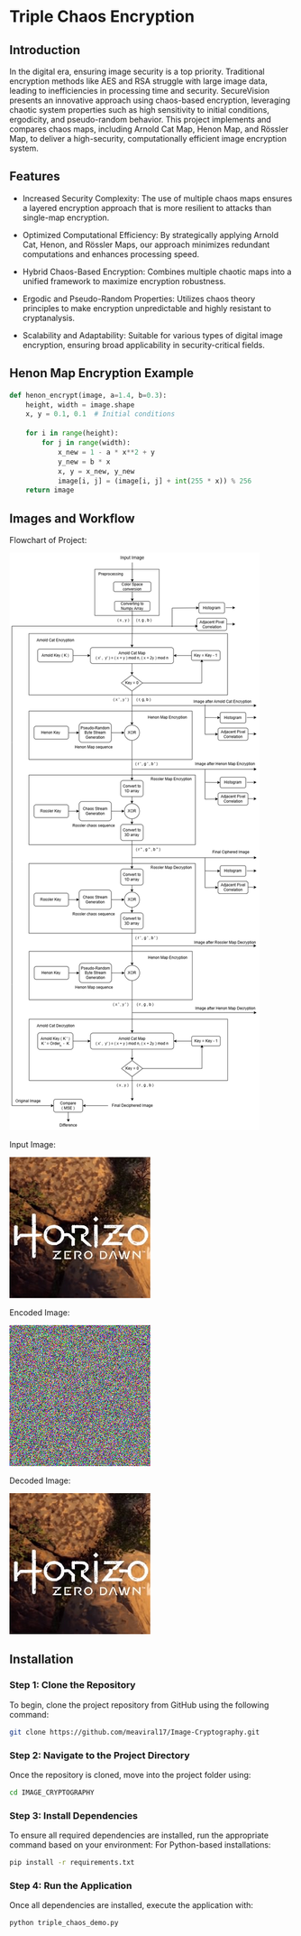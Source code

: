# Triple Chaos Encryption

## Introduction

In the digital era, ensuring image security is a top priority. Traditional encryption methods like AES and RSA struggle with large image data, leading to inefficiencies in processing time and security. SecureVision presents an innovative approach using chaos-based encryption, leveraging chaotic system properties such as high sensitivity to initial conditions, ergodicity, and pseudo-random behavior. This project implements and compares chaos maps, including Arnold Cat Map, Henon Map, and Rössler Map, to deliver a high-security, computationally efficient image encryption system.

## Features

* Increased Security Complexity: The use of multiple chaos maps ensures a layered encryption approach that is more resilient to attacks than single-map encryption.

* Optimized Computational Efficiency: By strategically applying Arnold Cat, Henon, and Rössler Maps, our approach minimizes redundant computations and enhances processing speed.

* Hybrid Chaos-Based Encryption: Combines multiple chaotic maps into a unified framework to maximize encryption robustness.

* Ergodic and Pseudo-Random Properties: Utilizes chaos theory principles to make encryption unpredictable and highly resistant to cryptanalysis.

* Scalability and Adaptability: Suitable for various types of digital image encryption, ensuring broad applicability in security-critical fields.

## Henon Map Encryption Example

```python
def henon_encrypt(image, a=1.4, b=0.3):
    height, width = image.shape
    x, y = 0.1, 0.1  # Initial conditions

    for i in range(height):
        for j in range(width):
            x_new = 1 - a * x**2 + y
            y_new = b * x
            x, y = x_new, y_new
            image[i, j] = (image[i, j] + int(255 * x)) % 256
    return image
```



## Images and Workflow

Flowchart of Project:

![image alt](https://github.com/meaviral17/Image-Cryptography/blob/main/Pipeline.png?raw=true)

Input Image:

![image alt](https://github.com/meaviral17/Image-Cryptography/blob/main/input.png?raw=true)

Encoded Image:

![image alt](https://github.com/meaviral17/Image-Cryptography/blob/main/input_TripleChaosEnc.png?raw=true)

Decoded Image:

![image alt](https://github.com/meaviral17/Image-Cryptography/blob/main/input_TripleChaosDec.png?raw=true)


## Installation

### Step 1: Clone the Repository  
To begin, clone the project repository from GitHub using the following command:  
```sh
git clone https://github.com/meaviral17/Image-Cryptography.git
```
### Step 2: Navigate to the Project Directory
Once the repository is cloned, move into the project folder using:
```sh
cd IMAGE_CRYPTOGRAPHY
```
### Step 3: Install Dependencies
To ensure all required dependencies are installed, run the appropriate command based on your environment:
For Python-based installations:
```sh
pip install -r requirements.txt
```

### Step 4: Run the Application
Once all dependencies are installed, execute the application with:

```sh
python triple_chaos_demo.py
```
